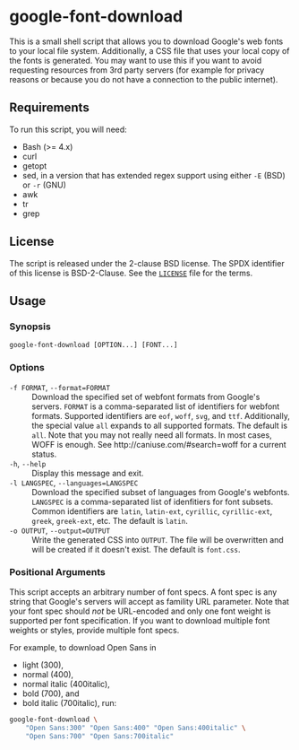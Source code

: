 # google-font-download

This is a small shell script that allows you to download Google's web fonts to
your local file system. Additionally, a CSS file that uses your local copy of
the fonts is generated. You may want to use this if you want to avoid
requesting resources from 3rd party servers (for example for privacy reasons or
because you do not have a connection to the public internet).

## Requirements

To run this script, you will need:

 - Bash (>= 4.x)
 - curl
 - getopt
 - sed, in a version that has extended regex support using either `-E` (BSD) or `-r` (GNU)
 - awk
 - tr
 - grep

## License

The script is released under the 2-clause BSD license. The SPDX identifier of
this license is BSD-2-Clause. See the [`LICENSE`](LICENSE) file for
the terms.

## Usage

### Synopsis
  `google-font-download [OPTION...] [FONT...]`

### Options

<dl>
    <dt><code>-f FORMAT</code>, <code>--format=FORMAT</code></dt>
    <dd>Download the specified set of webfont formats from Google's servers.
        <code>FORMAT</code> is a comma-separated list of identifiers for
        webfont formats. Supported identifiers are <code>eof</code>,
        <code>woff</code>, <code>svg</code>, and <code>ttf</code>.
        Additionally, the special value <code>all</code> expands to all
        supported formats. The default is <code>all</code>. Note that you may
        not really need all formats. In most cases, WOFF is enough. See
        http://caniuse.com/#search=woff for a current status.</dd>
    <dt><code>-h</code>, <code>--help</code></dt>
    <dd>Display this message and exit.</dd>
    <dt><code>-l LANGSPEC</code>, <code>--languages=LANGSPEC</code></dt>
    <dd>Download the specified subset of languages from Google's webfonts.
        <code>LANGSPEC</code> is a comma-separated list of idenfitiers for font
        subsets. Common identifiers are <code>latin</code>,
        <code>latin-ext</code>, <code>cyrillic</code>,
        <code>cyrillic-ext</code>, <code>greek</code>, <code>greek-ext</code>,
        etc. The default is <code>latin</code>.</dd>
    <dt><code>-o OUTPUT</code>, <code>--output=OUTPUT</code></dt>
    <dd>Write the generated CSS into <code>OUTPUT</code>. The file will be
        overwritten and will be created if it doesn't exist. The default is
        <code>font.css</code>.</dd>
</dl>

### Positional Arguments
  This script accepts an arbitrary number of font specs. A font spec is any
  string that Google's servers will accept as famility URL parameter. Note that
  your font spec should *not* be URL-encoded and only one font weight is
  supported per font specification. If you want to download multiple font
  weights or styles, provide multiple font specs.

  For example, to download Open Sans in
   - light (300),
   - normal (400),
   - normal italic (400italic),
   - bold (700), and
   - bold italic (700italic),
  run:
```bash
google-font-download \
    "Open Sans:300" "Open Sans:400" "Open Sans:400italic" \
    "Open Sans:700" "Open Sans:700italic"
```
